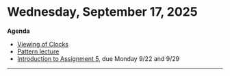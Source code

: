 # Wednesday, September 17, 2025

**Agenda**

* [Viewing of Clocks](https://openprocessing.org/class/100952#/)
* [Pattern lecture](https://github.com/golanlevin/lectures/tree/master/lecture_pattern)
* [Introduction to Assignment 5](../assignments/assignment_5.md), due Monday 9/22 and 9/29

---
